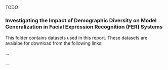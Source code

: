 TODO

### Investigating the Impact of Demographic Diversity on Model Generalization in Facial Expression Recognition (FER) Systems

This folder contains datasets used in this report. These datasets are avaialbe for download from the following links:

...

...
